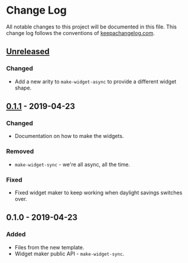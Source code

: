 # Change Log
All notable changes to this project will be documented in this file. This change log follows the conventions of [keepachangelog.com](http://keepachangelog.com/).

## [Unreleased]
### Changed
- Add a new arity to `make-widget-async` to provide a different widget shape.

## [0.1.1] - 2019-04-23
### Changed
- Documentation on how to make the widgets.

### Removed
- `make-widget-sync` - we're all async, all the time.

### Fixed
- Fixed widget maker to keep working when daylight savings switches over.

## 0.1.0 - 2019-04-23
### Added
- Files from the new template.
- Widget maker public API - `make-widget-sync`.

[Unreleased]: https://github.com/your-name/cjb/compare/0.1.1...HEAD
[0.1.1]: https://github.com/your-name/cjb/compare/0.1.0...0.1.1

